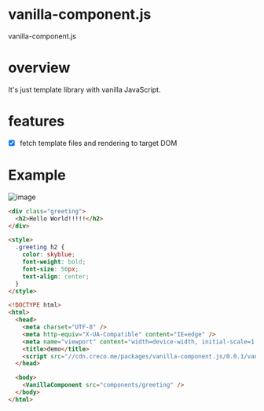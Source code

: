 # vanilla-component.js

vanilla-component.js

# overview

It's just template library with vanilla JavaScript.

# features

- [x] fetch template files and rendering to target DOM

# Example

![image](https://user-images.githubusercontent.com/33514304/128613162-ea03d9c6-828d-475d-88d8-311f38f2cca8.png)

```html
<div class="greeting">
  <h2>Hello World!!!!!</h2>
</div>

<style>
  .greeting h2 {
    color: skyblue;
    font-weight: bold;
    font-size: 50px;
    text-align: center;
  }
</style>
```

```html
<!DOCTYPE html>
<html>
  <head>
    <meta charset="UTF-8" />
    <meta http-equiv="X-UA-Compatible" content="IE=edge" />
    <meta name="viewport" content="width=device-width, initial-scale=1.0" />
    <title>demo</title>
    <script src="//cdn.creco.me/packages/vanilla-component.js/0.0.1/vanilla-component.min.js"></script>
  </head>

  <body>
    <VanillaComponent src="components/greeting" />
  </body>
</html>
```
